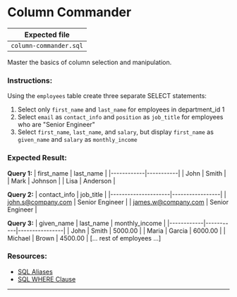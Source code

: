 # Column Commander

| Expected file |
| ------------- |
| `column-commander.sql` |

Master the basics of column selection and manipulation.

### Instructions:

Using the `employees` table create three separate SELECT statements:
1. Select only `first_name` and `last_name` for employees in department_id 1
2. Select `email` as `contact_info` and `position` as `job_title` for employees who are "Senior Engineer"
3. Select `first_name`, `last_name`, and `salary`, but display `first_name` as `given_name` and `salary` as `monthly_income`

### Expected Result:

**Query 1:**
| first_name | last_name |
|------------|-----------|
| John       | Smith     |
| Mark       | Johnson   |
| Lisa       | Anderson  |

**Query 2:**
| contact_info         | job_title       |
|---------------------|-----------------|
| john.s@company.com  | Senior Engineer |
| james.w@company.com | Senior Engineer |

**Query 3:**
| given_name | last_name | monthly_income |
|------------|-----------|----------------|
| John       | Smith     | 5000.00        |
| Maria      | Garcia    | 6000.00        |
| Michael    | Brown     | 4500.00        |
[... rest of employees ...]


### Resources:

- [SQL Aliases](https://www.w3schools.com/sql/sql_alias.asp)
- [SQL WHERE Clause](https://www.w3schools.com/sql/sql_where.asp)

---